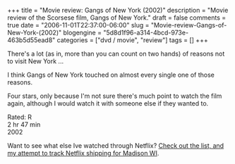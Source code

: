 +++
title = "Movie review: Gangs of New York (2002)"
description = "Movie review of the Scorsese film, Gangs of New York."
draft = false
comments = true
date = "2006-11-01T22:37:00-06:00"
slug = "Movie-review-Gangs-of-New-York-(2002)"
blogengine = "5d8d1f96-a314-4bcd-973e-463b5d55ead8"
categories = ["dvd / movie", "review"]
tags = []
+++

<p>
There&#39;s a lot (as in, more than you can count on two hands) of reasons not to visit New York ...<!--more-->
</p>
<p>
I think Gangs of New York touched on almost every single one of those reasons.
</p>
<p>
Four stars, only because I&#39;m not sure there&#39;s much point to watch the film again, although I would watch it with someone else if they wanted to.
</p>
<p>
Rated: R<br />
2 hr 47 min<br />
2002
</p>
<p>
Want to see what else Ive watched through Netflix? <a href="http://strivinglife.net/wordpress/2006/09/26/237/netflix-shipping-for-madison-wi/">Check out the list, and my attempt to track Netflix shipping for Madison WI</a>.
</p>

